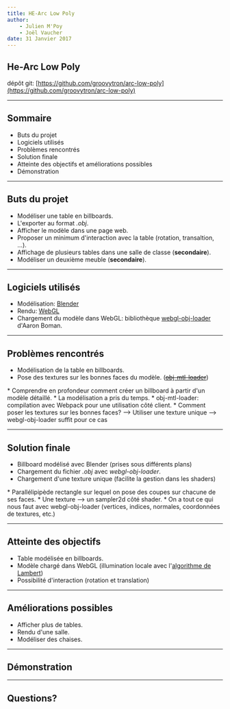 ```yaml
---
title: HE-Arc Low Poly
author:
    - Julien M'Poy
    - Joël Vaucher
date: 31 Janvier 2017
---
```


## He-Arc Low Poly

dépôt git: [https://github.com/groovytron/arc-low-poly](https://github.com/groovytron/arc-low-poly)

---

## Sommaire

* Buts du projet
* Logiciels utilisés
* Problèmes rencontrés
* Solution finale
* Atteinte des objectifs et améliorations possibles
* Démonstration

---

## Buts du projet

* Modéliser une table en billboards.
* L'exporter au format _.obj_.
* Afficher le modèle dans une page web.
* Proposer un minimum d'interaction avec la table (rotation, transaltion, ...).
* Affichage de plusieurs tables dans une salle de classe (__secondaire__).
* Modéliser un deuxième meuble (__secondaire__).

---

## Logiciels utilisés

* Modélisation: [Blender](https://www.blender.org/)
* Rendu: [WebGL](https://www.khronos.org/webgl/)
* Chargement du modèle dans WebGL: bibliothèque
  [webgl-obj-loader](https://github.com/frenchtoast747/webgl-obj-loader)
  d'Aaron Boman.

---

## Problèmes rencontrés

* Modélisation de la table en billboards.
* Pose des textures sur les bonnes faces du modèle.
  (~~[obj-mtl-loader](https://github.com/tiansijie/ObjLoader)~~)

<aside class="notes">
    * Comprendre en profondeur comment créer un billboard à partir d'un modèle
      détaillé.
    * La modélisation a pris du temps.
    * obj-mtl-loader: compilation avec Webpack pour une utilisation côté client.
    * Comment poser les textures sur les bonnes faces?
      --> Utiliser une texture unique
      --> webgl-obj-loader suffit pour ce cas
</aside>

---

## Solution finale

* Billboard modélisé avec Blender (prises sous différents plans)
* Chargement du fichier _.obj_ avec _webgl-obj-loader_.
* Chargement d'une texture unique (facilite la gestion dans les shaders)

<aside class="notes">
    * Parallélipipède rectangle sur lequel on pose des coupes sur
      chacune de ses faces.
    * Une texture --> un sampler2d côté shader.
    * On a tout ce qui nous faut avec webgl-obj-loader (vertices,
      indices, normales, coordonnées de textures, etc.)
</aside>

---

## Atteinte des objectifs

* Table modélisée en billboards.
* Modèle chargé dans WebGL (illumination locale avec l'[algorithme de Lambert](https://fr.wikipedia.org/wiki/Ombrage_plat))
* Possibilité d'interaction (rotation et translation)

---

## Améliorations possibles

* Afficher plus de tables.
* Rendu d'une salle.
* Modéliser des chaises.

---

## Démonstration

---

## Questions?
